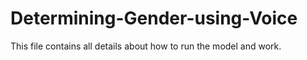 # Determining-Gender-using-Voice

This file contains all details about how to run the model and work.
